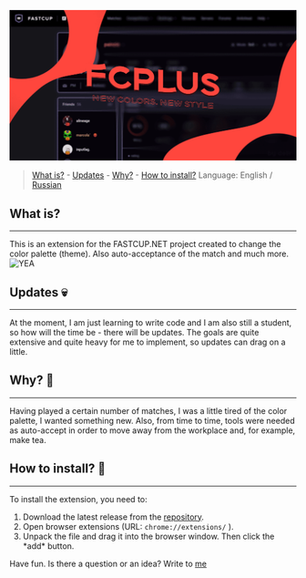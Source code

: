 ![FCPLUS](https://raw.githubusercontent.com/delirxgod/FCPlus/master/images/preview.png)

> [What is?](https://github.com/delirxgod/FCPlus#what-is) -
> [Updates](https://github.com/delirxgod/FCPlus#what-is) -
> [Why?](https://github.com/delirxgod/FCPlus#what-is) -
> [How to install?](https://github.com/delirxgod/FCPlus#what-is)
>  Language: English / [Russian](https://github.com/delirxgod/FCPlus/blob/master/README_RUS.md)

## What is?
----------------------------------------
This is an extension for the FASTCUP.NET project created to change the color palette (theme). Also auto-acceptance of the match and much more.
![YEA](https://sun9-44.userapi.com/impg/PHgG4Im_A5uVpisrlODhWS9p-1saunA1Trcsqw/EIU7pdKZ-mM.jpg?size=1914x939&quality=96&sign=9007e7c0c0d03b5d3e316d322a8ad18c&type=album)

## Updates :skull:
----------------------------------------
At the moment, I am just learning to write code and I am also still a student, so how will the time be - there will be updates. The goals are quite extensive and quite heavy for me to implement, so updates can drag on a little.

## Why? :woozy_face:
----------------------------------------
Having played a certain number of matches, I was a little tired of the color palette, I wanted something new. Also, from time to time, tools were needed as auto-accept in order to move away from the workplace and, for example, make tea.

## How to install? :hear_no_evil:
----------------------------------------
To install the extension, you need to:
1. Download the latest release from the [repository](https://github.com/delirxgod/FCPlus/releases).
2. Open browser extensions (URL:  `chrome://extensions/` ).
3. Unpack the file and drag it into the browser window. Then click the \*add\* button.

Have fun. Is there a question or an idea? Write to [me](https://vk.com/d3lir)
